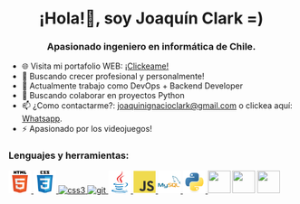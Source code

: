 <h1 align="center">¡Hola!👋, soy Joaquín Clark =)</h1>
<h3 align="center">Apasionado ingeniero en informática de Chile.</h3>

- 🌐 Visita mi portafolio WEB: <a href="https://jignacioc.pythonanywhere.com/">¡Clickeame!</a>
- 🔭 Buscando crecer profesional y personalmente!
- 🌱 Actualmente trabajo como DevOps + Backend Developer
- 👯 Buscando colaborar en proyectos Python
- 📫 ¿Como contactarme?: joaquinignacioclark@gmail.com o clickea aquí: <a href="https://wa.me/+56948813772">Whatsapp</a>.
- ⚡ Apasionado por los videojuegos!
  
<h3 align="left">Lenguajes y herramientas: </h3>
<p align="left"> <a href="https://www.w3.org/html/" target="_blank" rel="noreferrer"> <img src="https://raw.githubusercontent.com/devicons/devicon/master/icons/html5/html5-original-wordmark.svg" alt="html5" width="40" height="40"/> </a> <a href="https://www.w3schools.com/css/" target="_blank" rel="noreferrer"> <img src="https://raw.githubusercontent.com/devicons/devicon/master/icons/css3/css3-original-wordmark.svg" alt="css3" width="40" height="40"/> </a> <a href="[https://www.w3schools.com/css/](https://getbootstrap.com/)" target="_blank" rel="noreferrer"> <img src="https://obscureproblemsandgotchas.com/wp-content/uploads/2018/06/bootstrap-stack-e1530246058846.png" alt="css3" width="40" height="40"/> </a> <a href="https://git-scm.com/" target="_blank" rel="noreferrer"> <img src="https://www.vectorlogo.zone/logos/git-scm/git-scm-icon.svg" alt="git" width="40" height="40"/> </a> <a href="https://www.java.com" target="_blank" rel="noreferrer"> <img src="https://raw.githubusercontent.com/devicons/devicon/master/icons/java/java-original.svg" alt="java" width="40" height="40"/> </a> <a href="https://developer.mozilla.org/en-US/docs/Web/JavaScript" target="_blank" rel="noreferrer"> <img src="https://raw.githubusercontent.com/devicons/devicon/master/icons/javascript/javascript-original.svg" alt="javascript" width="40" height="40"/> </a> <a href="https://www.mysql.com/" target="_blank" rel="noreferrer"> <img src="https://raw.githubusercontent.com/devicons/devicon/master/icons/mysql/mysql-original-wordmark.svg" alt="mysql" width="40" height="40"/> </a> <a href="https://www.python.org" target="_blank" rel="noreferrer"> <img src="https://raw.githubusercontent.com/devicons/devicon/master/icons/python/python-original.svg" alt="python" width="40" height="40"/> </a> <a href="https://www.oracle.com/cl/database/technologies/appdev/sqldeveloper-landing.html"><img src="https://www.freeiconspng.com/thumbs/sql-server-icon-png/sql-server-icon-png-28.png" alt="" width="40" height="40"></a> <a href="https://www.djangoproject.com/"><img src="https://icon-library.com/images/django-icon/django-icon-0.jpg" alt="" class="img" width="40" height="40"></a> <a href="https://ionicframework.com/"><img src="https://victorpastor.com/wp-content/uploads/2020/11/logo.png" alt="" width="40" height="40"></a>




